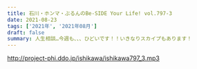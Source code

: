 ```yaml
---
title: 石川・ホンマ・ぶるんのBe-SIDE Your Life! vol.797-3
date: 2021-08-23
tags: ['2021年', '2021年08月']
draft: false
summary: 人生相談…今週も、、、ひどいです！！いきなりスカイプもあります！
---
```


http://project-phi.ddo.jp/ishikawa/ishikawa797_3.mp3
